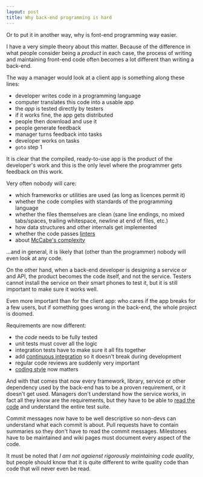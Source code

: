 ```yaml
---
layout: post
title: Why back-end programming is hard
---
```


Or to put it in another way, why is font-end programming way easier.

I have a very simple theory about this matter. Because of the difference in
what people consider being a *product* in each case, the process of writing and
maintaining front-end code often becomes a lot different than writing a
back-end.

The way a manager would look at a client app is something along these lines:

* developer writes code in a programming language
* computer translates this code into a usable app
* the *app* is tested directly by testers
* if it works fine, the app gets distributed
* people then download and use it
* people generate feedback
* manager turns feedback into tasks
* developer works on tasks
* `goto` step 1

It is clear that the compiled, ready-to-use app is the product of the
developer's work and this is the only level where the programmer gets feedback
on this work.

Very often nobody will care:

* which frameworks or utilities are used (as long as licences permit it)
* whether the code complies with standards of the programming language
* whether the files themselves are clean (sane line endings, no mixed
  tabs/spaces, trailing whitespace, newline at end of files, etc.)
* how data structures and other internals get implemented
* whether the code passes [linters][1]
* about [McCabe's complexity][2]

[1]: https://en.wikipedia.org/wiki/Lint_(software)
[2]: https://en.wikipedia.org/wiki/Cyclomatic_complexity

…and in general, it is likely that (other than the programmer) nobody will even
look at any code.

On the other hand, when a back-end developer is designing a service or and API,
the product becomes the code itself, and not the service. Testers cannot
install the service on their smart phones to test it, but it is still important
to make sure it works well.

Even more important than for the client app: who cares if the app breaks for a
few users, but if something goes wrong in the back-end, the whole project is
doomed.

Requirements are now different:

* the *code* needs to be fully tested
* unit tests must cover all the logic
* integration tests have to make sure it all fits together
* add [continuous integration][3] so it doesn't break during development
* regular code reviews are suddenly very important
* [coding style][4] now matters

[3]: https://travis-ci.org/
[4]: /2013/07/17/coding-style/

And with that comes that now every framework, library, service or other
dependency used by the back-end has to be a proven requirement, or it doesn't
get used. Managers don't understand how the service works, in fact all they
know are the requirements, but they have to be able to [read the code][4] and
understand the entire test suite.

Commit messages now have to be well descriptive so non-devs can understand what
each commit is about. Pull requests have to contain summaries so they don't
have to read the commit messages. Milestones have to be maintained and wiki
pages must document every aspect of the code.

It must be noted that *I am not agaienst rigorously maintaining code quality*,
but people should know that it is quite different to write quality code than
code that will never even be read.
